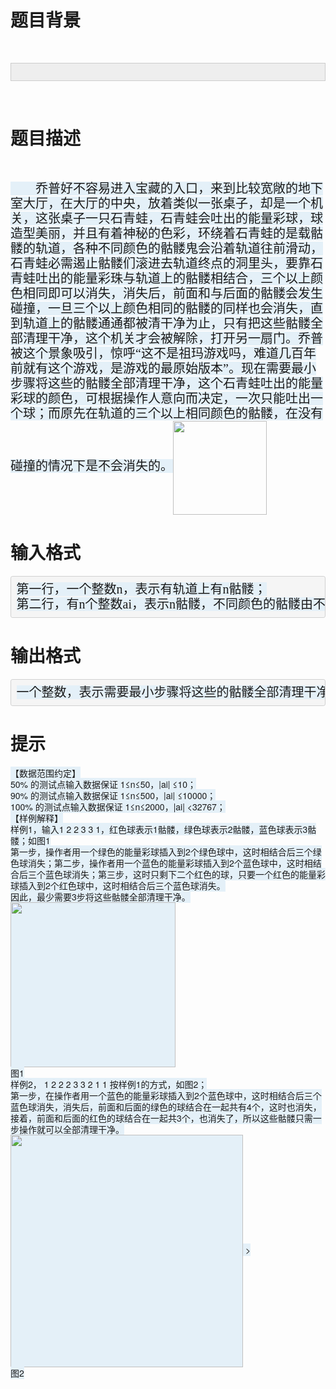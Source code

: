 # 

 
 # 题目背景 
<p>&nbsp;</p>

<div style="background:#eee;border:1px solid #ccc;padding:5px 10px;">&nbsp;</div>

<p>&nbsp;</p> 

 
 # 题目描述 
<p>&nbsp;</p>

<div><span style="font-family: 'Times New Roman'; font-size: 20px; line-height: 24px; background-color: rgb(228, 240, 248);">&nbsp;&nbsp;&nbsp;&nbsp;&nbsp;&nbsp;&nbsp;&nbsp;乔普好不容易进入宝藏的入口，来到比较宽敞的地下室大厅，在大厅的中央，放着类似一张桌子，却是一个机关，这张桌子一只石青蛙，石青蛙会吐出的能量彩球，球造型美丽，并且有着神秘的色彩，环绕着石青蛙的是载骷髅的轨道，各种不同颜色的骷髅鬼会沿着轨道往前滑动，石青蛙必需遏止骷髅们滚进去轨道终点的洞里头，要靠石青蛙吐出的能量彩珠与轨道上的骷髅相结合，三个以上颜色相同即可以消失，消失后，前面和与后面的骷髅会发生碰撞，一旦三个以上颜色相同的骷髅的同样也会消失，直到轨道上的骷髅通通都被清干净为止，只有把这些骷髅全部清理干净，这个机关才会被解除，打开另一扇门。乔普被这个景象吸引，惊呼&ldquo;这不是祖玛游戏吗，难道几百年前就有这个游戏，是游戏的最原始版本&rdquo;。现在需要最小步骤将这些的骷髅全部清理干净，这个石青蛙吐出的能量彩球的颜色，可根据操作人意向而决定，一次只能吐出一个球；而原先在轨道的三个以上相同颜色的骷髅，在没有碰撞的情况下是不会消失的。</span><img alt="" height="140" src="/source/joyoi/tyvj-4428/img/aHR0cDovL29qLm5iZHAubmV0L3VwbG9hZC8yMDE2MDMvMTk2OC5qcGc=.jpg" style="height: auto; border: 0px; vertical-align: middle; font-family: 'Times New Roman'; font-size: 20px; line-height: 24px;" width="150" />​</div> 

 
 # 输入格式 
<pre class="content" style="padding: 8.5px; font-family: Menlo, Monaco, 'Courier New', monospace; font-size: 12.025px; border-radius: 4px; margin-top: 0px; margin-bottom: 9px; line-height: 18px; border: 1px solid rgba(0, 0, 0, 0.14902); word-break: break-all; background-color: rgb(245, 245, 245);">
<span style="font-family: 'Times New Roman'; font-size: 20px; line-height: 24px; background-color: rgb(228, 240, 248);">第一行，一个整数n，表示有轨道上有n骷髅；</span>
<span style="font-family: 'Times New Roman'; font-size: 20px; line-height: 24px; background-color: rgb(228, 240, 248);">第二行，有n个整数ai，表示n骷髅，不同颜色的骷髅由不同的数表示，数与数之间由空格隔开。</span></pre> 

 
 # 输出格式 
<pre class="content" style="padding: 8.5px; font-family: Menlo, Monaco, 'Courier New', monospace; font-size: 12.025px; border-radius: 4px; margin-top: 0px; margin-bottom: 9px; line-height: 18px; border: 1px solid rgba(0, 0, 0, 0.14902); word-break: break-all; background-color: rgb(245, 245, 245);">
<span style="font-family: 'Times New Roman'; font-size: 20px; line-height: 24px; background-color: rgb(228, 240, 248);">一个整数，表示需要最小步骤将这些的骷髅全部清理干净。</span></pre> 

 
 # 提示 
<p><span style="font-family: 'Helvetica Neue', Helvetica, Arial, sans-serif; line-height: 18px; background-color: rgb(228, 240, 248);">【数据范围约定】</span><br style="font-family: 'Helvetica Neue', Helvetica, Arial, sans-serif; line-height: 18px; background-color: rgb(228, 240, 248);" />
<span style="font-family: 'Helvetica Neue', Helvetica, Arial, sans-serif; line-height: 18px; background-color: rgb(228, 240, 248);">50%&nbsp;的测试点输入数据保证&nbsp;1&le;n&le;50，|ai|&nbsp;&le;10；</span><br style="font-family: 'Helvetica Neue', Helvetica, Arial, sans-serif; line-height: 18px; background-color: rgb(228, 240, 248);" />
<span style="font-family: 'Helvetica Neue', Helvetica, Arial, sans-serif; line-height: 18px; background-color: rgb(228, 240, 248);">90%&nbsp;的测试点输入数据保证&nbsp;1&le;n&le;500，|ai|&nbsp;&le;10000；</span><br style="font-family: 'Helvetica Neue', Helvetica, Arial, sans-serif; line-height: 18px; background-color: rgb(228, 240, 248);" />
<span style="font-family: 'Helvetica Neue', Helvetica, Arial, sans-serif; line-height: 18px; background-color: rgb(228, 240, 248);">100%&nbsp;的测试点输入数据保证&nbsp;1&le;n&le;2000，|ai|&nbsp;&lt;32767；</span><br style="font-family: 'Helvetica Neue', Helvetica, Arial, sans-serif; line-height: 18px; background-color: rgb(228, 240, 248);" />
<span style="font-family: 'Helvetica Neue', Helvetica, Arial, sans-serif; line-height: 18px; background-color: rgb(228, 240, 248);">【样例解释】</span><br style="font-family: 'Helvetica Neue', Helvetica, Arial, sans-serif; line-height: 18px; background-color: rgb(228, 240, 248);" />
<span style="font-family: 'Helvetica Neue', Helvetica, Arial, sans-serif; line-height: 18px; background-color: rgb(228, 240, 248);">样例1，输入1&nbsp;2&nbsp;2&nbsp;3&nbsp;3&nbsp;1，红色球表示1骷髅，绿色球表示2骷髅，蓝色球表示3骷髅；如图1</span><br style="font-family: 'Helvetica Neue', Helvetica, Arial, sans-serif; line-height: 18px; background-color: rgb(228, 240, 248);" />
<span style="font-family: 'Helvetica Neue', Helvetica, Arial, sans-serif; line-height: 18px; background-color: rgb(228, 240, 248);">第一步，操作者用一个绿色的能量彩球插入到2个绿色球中，这时相结合后三个绿色球消失；第二步，操作者用一个蓝色的能量彩球插入到2个蓝色球中，这时相结合后三个蓝色球消失；第三步，这时只剩下二个红色的球，只要一个红色的能量彩球插入到2个红色球中，这时相结合后三个蓝色球消失。</span><br style="font-family: 'Helvetica Neue', Helvetica, Arial, sans-serif; line-height: 18px; background-color: rgb(228, 240, 248);" />
<span style="font-family: 'Helvetica Neue', Helvetica, Arial, sans-serif; line-height: 18px; background-color: rgb(228, 240, 248);">因此，最少需要3步将这些骷髅全部清理干净。</span><br style="font-family: 'Helvetica Neue', Helvetica, Arial, sans-serif; line-height: 18px; background-color: rgb(228, 240, 248);" />
<img alt="" height="240" src="/source/joyoi/tyvj-4428/img/aHR0cDovL29qLm5iZHAubmV0L3VwbG9hZC8yMDE2MDMvMTk2OC0xLmdpZg==.gif" style="height: auto; border: 0px; vertical-align: middle; font-family: 'Helvetica Neue', Helvetica, Arial, sans-serif; line-height: 18px; background-color: rgb(228, 240, 248);" width="264" /><br style="font-family: 'Helvetica Neue', Helvetica, Arial, sans-serif; line-height: 18px; background-color: rgb(228, 240, 248);" />
<span style="font-family: 'Helvetica Neue', Helvetica, Arial, sans-serif; line-height: 18px; background-color: rgb(228, 240, 248);">图1</span><br style="font-family: 'Helvetica Neue', Helvetica, Arial, sans-serif; line-height: 18px; background-color: rgb(228, 240, 248);" />
<span style="font-family: 'Helvetica Neue', Helvetica, Arial, sans-serif; line-height: 18px; background-color: rgb(228, 240, 248);">样例2，&nbsp;1&nbsp;2&nbsp;2&nbsp;2&nbsp;3&nbsp;3&nbsp;2&nbsp;1&nbsp;1&nbsp;按样例1的方式，如图2；</span><br style="font-family: 'Helvetica Neue', Helvetica, Arial, sans-serif; line-height: 18px; background-color: rgb(228, 240, 248);" />
<span style="font-family: 'Helvetica Neue', Helvetica, Arial, sans-serif; line-height: 18px; background-color: rgb(228, 240, 248);">第一步，在操作者用一个蓝色的能量彩球插入到2个蓝色球中，这时相结合后三个蓝色球消失，消失后，前面和后面的绿色的球结合在一起共有4个，这时也消失，接着，前面和后面的红色的球结合在一起共3个，也消失了，所以这些骷髅只需一步操作就可以全部清理干净。</span><br style="font-family: 'Helvetica Neue', Helvetica, Arial, sans-serif; line-height: 18px; background-color: rgb(228, 240, 248);" />
<img alt="" height="166" src="/source/joyoi/tyvj-4428/img/aHR0cDovL29qLm5iZHAubmV0L3VwbG9hZC8yMDE2MDMvMTk2OC0yLmdpZg==.gif" style="height: auto; border: 0px; vertical-align: middle; font-family: 'Helvetica Neue', Helvetica, Arial, sans-serif; line-height: 18px; background-color: rgb(228, 240, 248);" width="372" /><span style="font-family: 'Helvetica Neue', Helvetica, Arial, sans-serif; line-height: 18px; background-color: rgb(228, 240, 248);">&nbsp;&gt;</span><br style="font-family: 'Helvetica Neue', Helvetica, Arial, sans-serif; line-height: 18px; background-color: rgb(228, 240, 248);" />
<span style="font-family: 'Helvetica Neue', Helvetica, Arial, sans-serif; line-height: 18px; background-color: rgb(228, 240, 248);">图2</span></p> 
